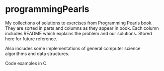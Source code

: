 # programmingPearls

My collections of solutions to exercises from Programming Pearls book. They are sorted in parts and columns as they appear in book. Each column includes README which explains the problem and our solutions.
Stored here for future reference.

Also includes some implementations of general computer science algorithms and data structures.

Code examples in C.
